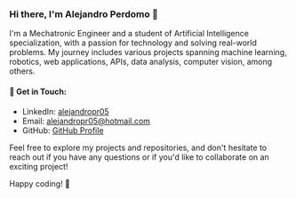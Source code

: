### Hi there, I'm Alejandro Perdomo 👋

I'm a Mechatronic Engineer and a student of Artificial Intelligence specialization, with a passion for technology and solving real-world problems. My journey includes various projects spanning machine learning, robotics, web applications, APIs, data analysis, computer vision, among others.

#### 💬 Get in Touch:
- LinkedIn: [alejandropr05](https://www.linkedin.com/in/alejandropr05)
- Email: alejandropr05@hotmail.com
- GitHub: [GitHub Profile](https://github.com/alejandropr5)

Feel free to explore my projects and repositories, and don't hesitate to reach out if you have any questions or if you'd like to collaborate on an exciting project! 

Happy coding! 🚀
